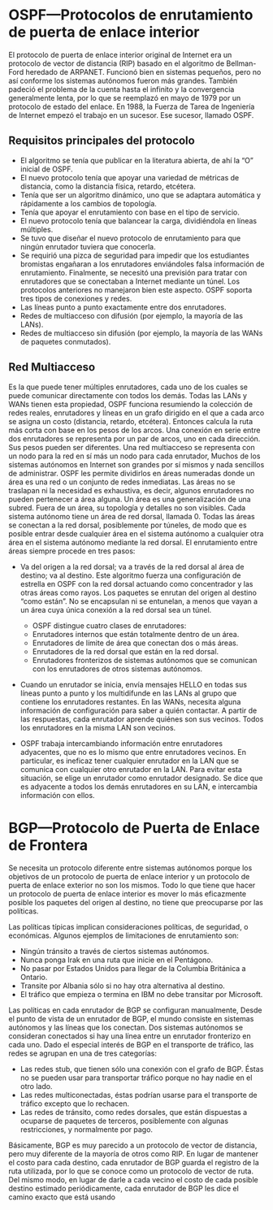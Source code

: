 # OSPF—Protocolos de enrutamiento de puerta de enlace interior

El protocolo de puerta de enlace interior original de Internet era un protocolo de vector de distancia (RIP) basado en el algoritmo de Bellman-Ford heredado de ARPANET. Funcionó bien en sistemas pequeños, pero no así conforme los sistemas autónomos fueron más grandes. También padeció el problema de la cuenta hasta el infinito y la convergencia generalmente lenta, por lo que se reemplazó en mayo de 1979 por un protocolo de estado del enlace. En 1988, la Fuerza de Tarea de Ingeniería de Internet empezó el trabajo en un sucesor. Ese sucesor, llamado OSPF.

## Requisitos principales del protocolo
* El algoritmo se tenía que publicar en la literatura abierta, de ahí la “O” inicial de OSPF.
* El nuevo protocolo tenía que apoyar una variedad de métricas de distancia, como la distancia física, retardo, etcétera.
* Tenía que ser un algoritmo dinámico, uno que se adaptara automática y rápidamente a los cambios de topología.
* Tenía que apoyar el enrutamiento con base en el tipo de servicio. 
* El nuevo protocolo tenía que balancear la carga, dividiéndola en líneas múltiples.
* Se tuvo que diseñar el nuevo protocolo de enrutamiento para que ningún enrutador tuviera que conocerla.
* Se requirió una pizca de seguridad para impedir que los estudiantes bromistas engañaran a los enrutadores enviándoles falsa información de enrutamiento. Finalmente, se necesitó una previsión para tratar con enrutadores que se conectaban a Internet mediante un túnel. Los protocolos anteriores no manejaron bien este aspecto. OSPF soporta tres tipos de conexiones y redes.
* Las líneas punto a punto exactamente entre dos enrutadores. 
* Redes de multiacceso con difusión (por ejemplo, la mayoría de las LANs). 
* Redes de multiacceso sin difusión (por ejemplo, la mayoría de las WANs de paquetes conmutados).

## Red Multiacceso
Es la que puede tener múltiples enrutadores, cada uno de los cuales se puede comunicar directamente con todos los demás. Todas las LANs y WANs tienen esta propiedad, OSPF funciona resumiendo la colección de redes reales, enrutadores y líneas en un grafo dirigido en el que a cada arco se asigna un costo (distancia, retardo, etcétera). Entonces calcula la ruta más corta con base en los pesos de los arcos. Una conexión en serie entre dos enrutadores se representa por un par de arcos, uno en cada dirección. Sus pesos pueden ser diferentes. Una red multiacceso se representa con un nodo para la red en sí más un nodo para cada enrutador, Muchos de los sistemas autónomos en Internet son grandes por sí mismos y nada sencillos de administrar. OSPF les permite dividirlos en áreas numeradas donde un área es una red o un conjunto de redes inmediatas. Las áreas no se traslapan ni la necesidad es exhaustiva, es decir, algunos enrutadores no pueden pertenecer a área alguna. Un área es una generalización de una subred. Fuera de un área, su topología y detalles no son visibles. Cada sistema autónomo tiene un área de red dorsal, llamada 0. Todas las áreas se conectan a la red dorsal, posiblemente por túneles, de modo que es posible entrar desde cualquier área en el sistema autónomo a cualquier otra área en el sistema autónomo mediante la red dorsal. El enrutamiento entre áreas siempre procede en tres pasos:

* Va del origen a la red dorsal; va a través de la red dorsal al área de destino; va al destino. Este algoritmo fuerza una configuración de estrella en OSPF con la red dorsal actuando como concentrador y las otras áreas como rayos. Los paquetes se enrutan del origen al destino “como están”. No se encapsulan ni se entunelan, a menos que vayan a un área cuya única conexión a la red dorsal sea un túnel. 
    * OSPF distingue cuatro clases de enrutadores: 
    * Enrutadores internos que están totalmente dentro de un área. 
    * Enrutadores de límite de área que conectan dos o más áreas. 
    * Enrutadores de la red dorsal que están en la red dorsal. 
    * Enrutadores fronterizos de sistemas autónomos que se comunican con los enrutadores de otros sistemas autónomos.
* Cuando un enrutador se inicia, envía mensajes HELLO en todas sus líneas punto a punto y los multidifunde en las LANs al grupo que contiene los enrutadores restantes. En las WANs, necesita alguna información de configuración para saber a quién contactar. A partir de las respuestas, cada enrutador aprende quiénes son sus vecinos. Todos los enrutadores en la misma LAN son vecinos.


* OSPF trabaja intercambiando información entre enrutadores adyacentes, que no es lo mismo que entre enrutadores vecinos. En particular, es ineficaz tener cualquier enrutador en la LAN que se comunica con cualquier otro enrutador en la LAN. Para evitar esta situación, se elige un enrutador como enrutador designado. Se dice que es adyacente a todos los demás enrutadores en su LAN, e intercambia información con ellos.


# BGP—Protocolo de Puerta de Enlace de Frontera

Se necesita un protocolo diferente entre sistemas autónomos porque los objetivos de un protocolo de puerta de enlace interior y un protocolo de puerta de enlace exterior no son los mismos. Todo lo que tiene que hacer un protocolo de puerta de enlace interior es mover lo más eficazmente posible los paquetes del origen al destino, no tiene que preocuparse por las políticas.

Las políticas típicas implican consideraciones políticas, de seguridad, o económicas. Algunos ejemplos de limitaciones de enrutamiento son: 
* Ningún tránsito a través de ciertos sistemas autónomos. 
* Nunca ponga Irak en una ruta que inicie en el Pentágono. 
* No pasar por Estados Unidos para llegar de la Columbia Británica a Ontario. 
* Transite por Albania sólo si no hay otra alternativa al destino. 
* El tráfico que empieza o termina en IBM no debe transitar por Microsoft.

Las políticas en cada enrutador de BGP se configuran manualmente, Desde el punto de vista de un enrutador de BGP, el mundo consiste en sistemas autónomos y las líneas que los conectan. Dos sistemas autónomos se consideran conectados si hay una línea entre un enrutador fronterizo en cada uno. Dado el especial interés de BGP en el transporte de tráfico, las redes se agrupan en una de tres categorías:
* Las redes stub, que tienen sólo una conexión con el grafo de BGP. Éstas no se pueden usar para transportar tráfico porque no hay nadie en el otro lado.
* Las redes multiconectadas, éstas podrían usarse para el transporte de tráfico excepto que lo rechacen.
* Las redes de tránsito, como redes dorsales, que están dispuestas a ocuparse de paquetes de terceros, posiblemente con algunas restricciones, y normalmente por pago.

Básicamente, BGP es muy parecido a un protocolo de vector de distancia, pero muy diferente de la mayoría de otros como RIP. En lugar de mantener el costo para cada destino, cada enrutador de BGP guarda el registro de la ruta utilizada, por lo que se conoce como un protocolo de vector de ruta. Del mismo modo, en lugar de darle a cada vecino el costo de cada posible destino estimado periódicamente, cada enrutador de BGP les dice el camino exacto que está usando

